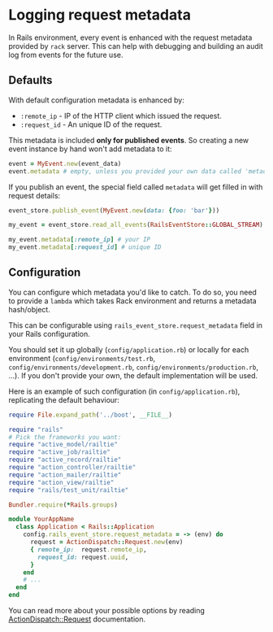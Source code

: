 # Logging request metadata

In Rails environment, every event is enhanced with the request metadata provided by `rack` server. This can help with debugging and building an audit log from events for the future use.

## Defaults

With default configuration metadata is enhanced by:

* `:remote_ip` - IP of the HTTP client which issued the request.
* `:request_id` - An unique ID of the request.

This metadata is included **only for published events**. So creating a new event instance by hand won't add metadata to it:

```ruby
event = MyEvent.new(event_data)
event.metadata # empty, unless you provided your own data called 'metadata'.
```

If you publish an event, the special field called `metadata` will get filled in with request details:

```ruby
event_store.publish_event(MyEvent.new(data: {foo: 'bar'}))

my_event = event_store.read_all_events(RailsEventStore::GLOBAL_STREAM).last

my_event.metadata[:remote_ip] # your IP
my_event.metadata[:request_id] # unique ID
```

## Configuration

You can configure which metadata you'd like to catch. To do so, you need to provide a `lambda` which takes Rack environment and returns a metadata hash/object.

This can be configurable using `rails_event_store.request_metadata` field in your Rails configuration.

You should set it up globally (`config/application.rb`) or locally for each environment (`config/environments/test.rb`, `config/environments/development.rb`, `config/environments/production.rb`, ...). If you don't provide your own, the default implementation will be used.

Here is an example of such configuration (in `config/application.rb`), replicating the default behaviour:

```ruby
require File.expand_path('../boot', __FILE__)

require "rails"
# Pick the frameworks you want:
require "active_model/railtie"
require "active_job/railtie"
require "active_record/railtie"
require "action_controller/railtie"
require "action_mailer/railtie"
require "action_view/railtie"
require "rails/test_unit/railtie"

Bundler.require(*Rails.groups)

module YourAppName
  class Application < Rails::Application
    config.rails_event_store.request_metadata = -> (env) do
      request = ActionDispatch::Request.new(env)
      { remote_ip:  request.remote_ip,
        request_id: request.uuid,
      }
    end
    # ...
  end
end
```

You can read more about your possible options by reading [ActionDispatch::Request](http://api.rubyonrails.org/classes/ActionDispatch/Request.html) documentation.
